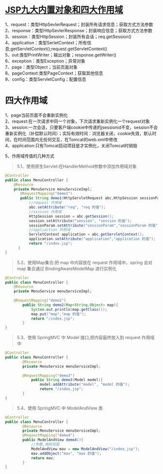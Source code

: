 [JSP九大内置对象和四大作用域](https://blog.csdn.net/m2606707610/article/details/89606856)
=========================
1、request：类型HttpSevlerRequest；封装所有请求信息；获取方式方法参数<br>
2、response：类型HttpSevlerResponse；封装响应信息；获取方式方法参数<br>
3、session：类型HttpSession；封装所有会话；req.getSession()<br>
4、application：类型SerletContext；所有信息;getServletContext();request.getServletContext()<br>
5、out:类型PrintWriter；输出对象；response.getWriter()<br>
6、exception：类型Exception；异常对象<br>
7、page：类型Object；当前页面对象<br>
8、pageContext:类型PageContext；获取其他信息<br>
9、config：类型ServletConfig；配置信息<br>

四大作用域
=========
1、page当前页面不会重新实例化<br>
2、request:在一次请求中同一个对象，下次请求重新实例化一个request对象<br>
3、session:一次会话，只要客户端cookie中传递的jsessionid不变，session不会重新实例化（补偿默认时间）；实际有效时间：浏览器关闭，cookie失效，默认时间，在时间范围内无任何交互，在Tomcat的web.xml中修改<br>
4、application:只有Tomcat启动项目是才实例化，关闭Tomcat时销毁<br>

5、作用域传值的几种方式<br>
>5.1、使用原生Servlet:在HandlerMethod参数中添加作用域对象<br>
```java
@Controller
public class MenuController {
    @Resource
    private MenuService menuServiceImpl;
       @RequestMapping("demo1")
       public String demo1(HttpServletRequest abc,HttpSession sessionParam){
           //request 作用域
           abc.setAttribute("req", "req 的值");
           //session 作用域
           HttpSession session = abc.getSession();
           session.setAttribute("session", "session 的值");
           sessionParam.setAttribute("sessionParam","sessionParam 的值");
           //appliaction 作用域
           ServletContext application = abc.getServletContext();
           application.setAttribute("application","application 的值");
           return "/index.jsp";
      }
}
```
>5.2、使用Map集合:把 map 中内容放在 request 作用域中，spring 会对 map 集合通过 BindingAwareModelMap 进行实例化<br>
```java
@Controller
public class MenuController {
    @Resource
    private MenuService menuServiceImpl;
  
    @RequestMapping("demo2")
        public String demo2(Map<String,Object> map){
            System.out.println(map.getClass());
            map.put("map","map 的值");
            return "/index.jsp";
        }
}
```
>5.3、使用 SpringMVC 中 Model 接口,把内容最终放入到 request 作用域中<br>
```java
@Controller
public class MenuController {
        @Resource
        private MenuService menuServiceImpl;
      
        @RequestMapping("demo3")
            public String demo3(Model model){
                model.addAttribute("model", "model 的值");
                return "/index.jsp";
        }
}
```
>5.4、使用 SpringMVC 中 ModelAndView 类<br>
```java
@Controller
public class MenuController {
        @Resource
        private MenuService menuServiceImpl;
        @RequestMapping("demo4")
        public ModelAndView demo4(){
            //参数,跳转视图
            ModelAndView mav = new ModelAndView("/index.jsp");
            mav.addObject("mav", "mav 的值");
            return mav;
        }
}
```

